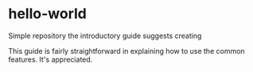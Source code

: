 # hello-world
Simple repository the introductory guide suggests creating

This guide is fairly straightforward in explaining how to use the common features. It's appreciated.
